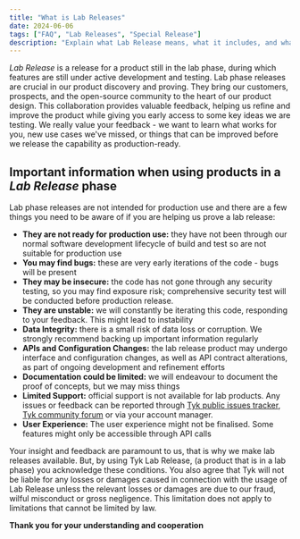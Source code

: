 ```yaml
---
title: "What is Lab Releases"
date: 2024-06-06
tags: ["FAQ", "Lab Releases", "Special Release"]
description: "Explain what Lab Release means, what it includes, and what to expect"
---
```


*Lab Release* is a release for a product still in the lab phase, during which features are still under active development and testing.
Lab phase releases are crucial in our product discovery and proving. They bring our customers, prospects, and the open-source community to the
heart of our product design. This collaboration provides valuable feedback, helping us refine and improve the product while giving you early
access to some key ideas we are testing. We really value your feedback - we want to learn what works for you, new use cases we've missed,
or things that can be improved before we release the capability as production-ready.

## Important information when using products in a *Lab Release* phase
Lab phase releases are not intended for production use and there are a few things you need to be aware of if you are 
helping us prove a lab release:
- **They are not ready for production use:** they have not been through our normal software development lifecycle of build and test so are 
not suitable for production use
- **You may find bugs:** these are very early iterations of the code - bugs will be present
- **They may be insecure:** the code has not gone through any security testing, so you may find exposure risk; comprehensive security test 
will be conducted before production release.
- **They are unstable:** we will constantly be iterating this code, responding to your feedback. This might lead to instability
- **Data Integrity:** there is a small risk of data loss or corruption. We strongly recommend backing up important information regularly
- **APIs and Configuration Changes:** the lab release product may undergo interface and configuration changes, as well as API contract alterations, 
as part of ongoing development and refinement efforts
- **Documentation could be limited:** we will endeavour to document the proof of concepts, but we may miss things
- **Limited Support:** official support is not available for lab products. Any issues or feedback can be reported through [Tyk public issues tracker](https://github.com/TykTechnologies/tyk/issues/new/choose), [Tyk community forum](https://community.tyk.io/) or via your account manager.
- **User Experience:** The user experience might not be finalised. Some features might only be accessible through API calls

Your insight and feedback are paramount to us, that is why we make lab releases available. But, by using Tyk Lab Release, (a product that is in a lab phase) you acknowledge these conditions. You also agree that Tyk will not be liable for any losses or damages caused in connection with the usage of Lab Release unless the relevant losses or damages are due to our fraud, wilful misconduct or gross negligence. This limitation does not apply to limitations that cannot be limited by law.

**Thank you for your understanding and cooperation**

